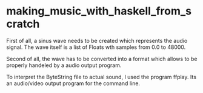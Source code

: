 # making_music_with_haskell_from_scratch

First of all, a sinus wave needs to be created which represents the audio signal. The wave itself is a list of Floats wth samples from 0.0 to 48000.

Second of all, the wave has to be converted into a format which allows to be properly handeled by a audio output program. 



To interpret the ByteString file to actual sound, I used the program ffplay. Its an audio/video output program for the command line. 
